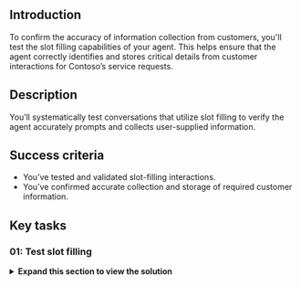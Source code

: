 ## Introduction

To confirm the accuracy of information collection from customers, you'll test the slot filling capabilities of your agent. This helps ensure that the agent correctly identifies and stores critical details from customer interactions for Contoso’s service requests.

## Description

You’ll systematically test conversations that utilize slot filling to verify the agent accurately prompts and collects user-supplied information.

## Success criteria

-   You’ve tested and validated slot-filling interactions.
-   You’ve confirmed accurate collection and storage of required customer information.


## Key tasks

### 01: Test slot filling

<details markdown="block"> 
  <summary><strong>Expand this section to view the solution</strong></summary> 

1. In the **Test your agent** pane, select the refresh icon again to start a new conversation.

1. See how entities and slot filling work by entering a sentence matching one of your trigger phrases.

	`Can I check on an order?`

1. Select **Variables** on the top bar of the canvas. 

	![imt6ohhm.jpg](../../media/imt6ohhm.jpg)

1. In the **Variables** pane, select the **Test** tab, then select **Topic** to expand.

	![umex618d.jpg](../../media/umex618d.jpg)
 	
	{: .note }
	> You'll see the process is working because the user has triggered this topic with the intent to "Check" an order, and the entity has been slot filled into the variable from the follow-up question after the trigger phrase.
	>
    > As a result, the question is not asked and is skipped. This is because you used entities and slot filling to retrieve the information from the utterance the user submitted. This approach avoids you needing to ask the user a question that they've already provided information for.

</details>